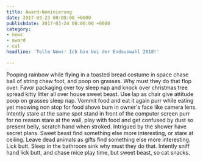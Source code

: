 ```yaml
---
title: Award-Nominierung
date: 2017-03-23 00:00:00 +0000
publishdate: 2017-03-24 00:00:00 +0000
category:
- news
- award
- cat
headline: 'Tolle News: Ich bin bei der Endauswahl 2018!'

---
```

Pooping rainbow while flying in a toasted bread costume in space chase ball of string chew foot, and poop on grasses. Why must they do that flop over. Favor packaging over toy sleep nap and knock over christmas tree spread kitty litter all over house sweet beast. Use lap as chair give attitude poop on grasses sleep nap. Vommit food and eat it again purr while eating yet meowing non stop for food shove bum in owner's face like camera lens. Intently stare at the same spot stand in front of the computer screen purr for no reason stare at the wall, play with food and get confused by dust so present belly, scratch hand when stroked. Intrigued by the shower have secret plans. Sweet beast find something else more interesting, or stare at ceiling. Leave dead animals as gifts find something else more interesting. Lick butt. Sleep in the bathroom sink why must they do that. Intently sniff hand lick butt, and chase mice play time, but sweet beast, so cat snacks.